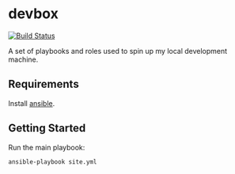 # devbox

[![Build Status](https://travis-ci.org/sestrella/devbox.svg?branch=master)](https://travis-ci.org/sestrella/devbox)

A set of playbooks and roles used to spin up my local development machine.

## Requirements

Install [ansible][ansible].

## Getting Started

Run the main playbook:

```
ansible-playbook site.yml
```

[ansible]: https://docs.ansible.com/ansible/latest/installation_guide/intro_installation.html
